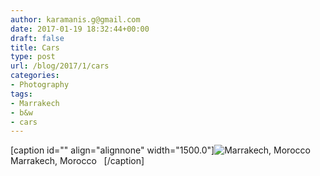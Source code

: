 ```yaml
---
author: karamanis.g@gmail.com
date: 2017-01-19 18:32:44+00:00
draft: false
title: Cars
type: post
url: /blog/2017/1/cars
categories:
- Photography
tags:
- Marrakech
- b&w
- cars
---
```


[caption id="" align="alignnone" width="1500.0"]![ Marrakech, Morocco   ](https://images.squarespace-cdn.com/content/v1/4f3f61bae4b063b909445965/1484845704393-VPY1AY66Q5M13EEQE1V2/ke17ZwdGBToddI8pDm48kFWxnDtCdRm2WA9rXcwtIYR7gQa3H78H3Y0txjaiv_0fDoOvxcdMmMKkDsyUqMSsMWxHk725yiiHCCLfrh8O1z5QPOohDIaIeljMHgDF5CVlOqpeNLcJ80NK65_fV7S1UcTSrQkGwCGRqSxozz07hWZrYGYYH8sg4qn8Lpf9k1pYMHPsat2_S1jaQY3SwdyaXg/IMG_0508.JPG?format=original)
 Marrakech, Morocco   [/caption]

